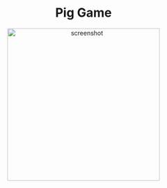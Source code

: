 <h1 align="center">Pig Game</h1>
<p align="center">
	<img height="350px" alt="screenshot" src="https://dl.dropboxusercontent.com/s/z7xk6le5qr1o2qt/Screenshot_2020-12-01%20Pig%20Game.png?dl=0">
</p>
